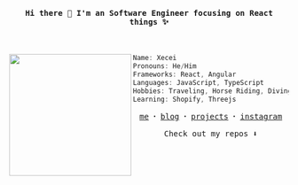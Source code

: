 <h4 align="center"><samp> Hi there 👋 I'm an Software Engineer focusing on React things ✨ </samp></h4>
<br />
<div>
  <img align="left" src="https://i.redd.it/h7dae4o0uk461.jpg"  width="220" /> 
  
  ```js
  Name: Xecei
  Pronouns: He/Him
  Frameworks: React, Angular
  Languages: JavaScript, TypeScript
  Hobbies: Traveling, Horse Riding, Diving
  Learning: Shopify, Threejs
  ```
  
  <p align="center">
    <samp>
      <a href="#">me</a> ꞏ
      <a href="#">blog</a> ꞏ
      <a href="#">projects</a> ꞏ
      <a href="https://instagram.com">instagram</a>
    </samp>
  </p>
</div>

<p align="center" display="block">
  <samp>
    Check out my repos ⬇️ 
  </samp>
</p>

<!--
**xecei/xecei** is a ✨ _special_ ✨ repository because its `README.md` (this file) appears on your GitHub profile.

Here are some ideas to get you started:

- 🔭 I’m currently working on ...
- 🌱 I’m currently learning ...
- 👯 I’m looking to collaborate on ...
- 🤔 I’m looking for help with ...
- 💬 Ask me about ...
- 📫 How to reach me: ...
- 😄 Pronouns: ...
- ⚡ Fun fact: ...
-->
